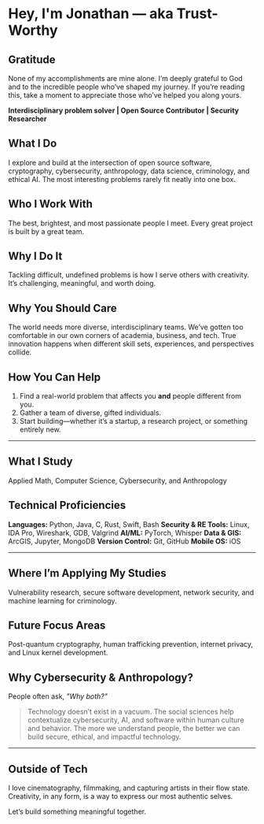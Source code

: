 

# Hey, I'm Jonathan — aka Trust-Worthy

## Gratitude

None of my accomplishments are mine alone. I’m deeply grateful to God and to the incredible people who’ve shaped my journey. If you’re reading this, take a moment to appreciate those who’ve helped you along yours.

**Interdisciplinary problem solver | Open Source Contributor | Security Researcher**

## What I Do

I explore and build at the intersection of open source software, cryptography, cybersecurity, anthropology, data science, criminology, and ethical AI. The most interesting problems rarely fit neatly into one box.

## Who I Work With

The best, brightest, and most passionate people I meet. Every great project is built by a great team.

## Why I Do It

Tackling difficult, undefined problems is how I serve others with creativity. It’s challenging, meaningful, and worth doing.

## Why You Should Care

The world needs more diverse, interdisciplinary teams. We’ve gotten too comfortable in our own corners of academia, business, and tech. True innovation happens when different skill sets, experiences, and perspectives collide.

## How You Can Help

1. Find a real-world problem that affects you **and** people different from you.
2. Gather a team of diverse, gifted individuals.
3. Start building—whether it’s a startup, a research project, or something entirely new.

---

## What I Study

Applied Math, Computer Science, Cybersecurity, and Anthropology

## Technical Proficiencies

**Languages:** Python, Java, C, Rust, Swift, Bash
**Security & RE Tools:** Linux, IDA Pro, Wireshark, GDB, Valgrind
**AI/ML:** PyTorch, Whisper
**Data & GIS:** ArcGIS, Jupyter, MongoDB
**Version Control:** Git, GitHub
**Mobile OS:** iOS

---

## Where I’m Applying My Studies

Vulnerability research, secure software development, network security, and machine learning for criminology.

## Future Focus Areas

Post-quantum cryptography, human trafficking prevention, internet privacy, and Linux kernel development.

## Why Cybersecurity & Anthropology?

People often ask, *"Why both?"*

> Technology doesn’t exist in a vacuum. The social sciences help contextualize cybersecurity, AI, and software within human culture and behavior. The more we understand people, the better we can build secure, ethical, and impactful technology.

---

## Outside of Tech

I love cinematography, filmmaking, and capturing artists in their flow state. Creativity, in any form, is a way to express our most authentic selves.

Let’s build something meaningful together.
